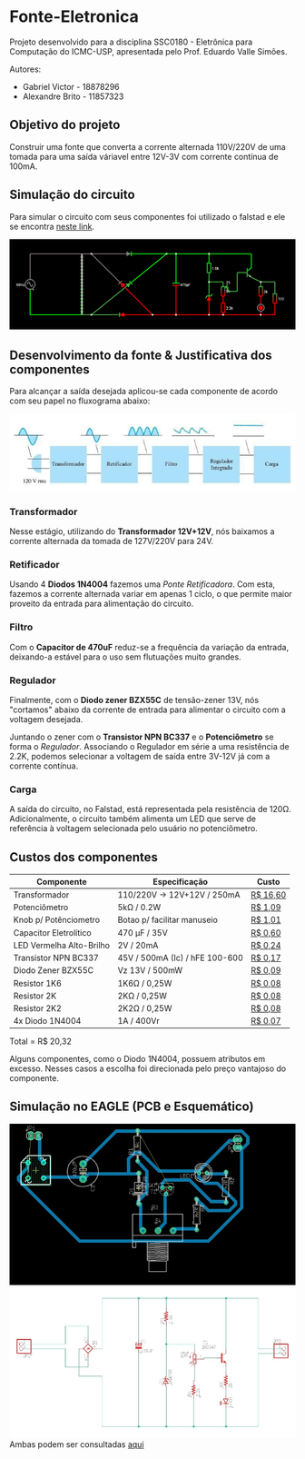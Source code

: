 # Fonte-Eletronica
Projeto desenvolvido para a disciplina SSC0180 - Eletrônica para Computação do ICMC-USP, apresentada pelo Prof. Eduardo Valle Simões.

Autores:
-   Gabriel Victor - 18878296
-   Alexandre Brito - 11857323

## Objetivo do projeto
Construir uma fonte que converta a corrente alternada 110V/220V de uma tomada para uma saída váriavel entre 12V-3V com corrente contínua de 100mA.

## Simulação do circuito
Para simular o circuito com seus componentes foi utilizado o falstad e ele se encontra [neste link](http://tinyurl.com/ydbdvrwy).

[![diagrama do circuito no falstad](/imgs/fonte-falstad.png "Simulação no Falstad")](http://tinyurl.com/ydbdvrwy)

## Desenvolvimento da fonte & Justificativa dos componentes
Para alcançar a saída desejada aplicou-se cada componente de acordo com seu papel no fluxograma abaixo:

![fluxograma do desenvolvimento](/imgs/fonte-fluxograma.jpg)

### Transformador
Nesse estágio, utilizando do **Transformador 12V+12V**, nós baixamos a corrente alternada da tomada de 127V/220V para 24V.

### Retificador
Usando 4 **Diodos 1N4004** fazemos uma *Ponte Retificadora*. Com esta, fazemos a corrente alternada variar em apenas 1 ciclo, o que permite maior proveito da entrada para alimentação do circuito.

### Filtro
Com o **Capacitor de 470uF** reduz-se a frequência da variação da entrada, deixando-a estável para o uso sem flutuações muito grandes.

### Regulador
Finalmente, com o **Diodo zener BZX55C** de tensão-zener 13V, nós "cortamos" abaixo da corrente de entrada para alimentar o circuito com a voltagem desejada.

Juntando o zener com o **Transistor NPN BC337** e o **Potenciômetro** se forma o *Regulador*. Associando o Regulador em série a uma resistência de 2.2K, podemos selecionar a voltagem de saída entre 3V-12V já com a corrente contínua.

### Carga
A saída do circuito, no Falstad, está representada pela resistência de 120Ω. Adicionalmente, o circuito também alimenta um LED que serve de referência à voltagem selecionada pelo usuário no potenciômetro.

## Custos dos componentes
|Componente|Especificação|Custo|
|----------|-------------|-----|
|Transformador|110/220V -> 12V+12V / 250mA|[R$ 16,60](https://www.baudaeletronica.com.br/transformador-trafo-12v-12v-250ma-110-220vac.html)|
|Potenciômetro|5kΩ / 0.2W|[R$ 1,09](https://www.baudaeletronica.com.br/potenciometro-linear-de-5k-5000.html)|
|Knob p/ Potênciometro|Botao p/ facilitar manuseio|[R$ 1,01](https://www.baudaeletronica.com.br/knob-para-potenciometro-cinza-com-vermelho.html)|
|Capacitor Eletrolítico|470 μF / 35V|[R$ 0,60](https://www.baudaeletronica.com.br/capacitor-eletrolitico-470uf-35v.html)|
|LED Vermelha Alto-Brilho|2V / 20mA|[R$ 0,24](https://www.baudaeletronica.com.br/led-de-alto-brilho-vermelho.html)|
|Transistor NPN BC337|45V / 500mA (Ic) / hFE 100-600|[R$ 0,17](https://www.baudaeletronica.com.br/transistor-npn-bc337.html)|
|Diodo Zener BZX55C|Vz 13V / 500mW|[R$ 0,09](https://www.baudaeletronica.com.br/diodo-zener-bzx55c-13v-0-5w.html)|
|Resistor 1K6|1K6Ω / 0,25W|[R$ 0,08](https://www.baudaeletronica.com.br/resistor-1k6-5-1-4w.html)|
|Resistor 2K|2KΩ / 0,25W|[R$ 0,08](https://www.baudaeletronica.com.br/resistor-2k-5-1-4w.html)|
|Resistor 2K2|2K2Ω / 0,25W|[R$ 0,08](https://www.baudaeletronica.com.br/resistor-2k2-5-1-4w.html)|
|4x Diodo 1N4004|1A / 400Vr|[R$ 0,07](https://www.baudaeletronica.com.br/diodo-1n4004.html)|

Total = R$ 20,32

Alguns componentes, como o Diodo 1N4004, possuem atributos em excesso. Nesses casos a escolha foi direcionada pelo preço vantajoso do componente.
## Simulação no EAGLE (PCB e Esquemático)
![pcb](/imgs/pcb.jpg)
![eagle](/imgs/eagle.jpg)
Ambas podem ser consultadas [aqui](https://github.com/gabrielvictorcf/Fonte-Eletronica/tree/master/Eagle)
